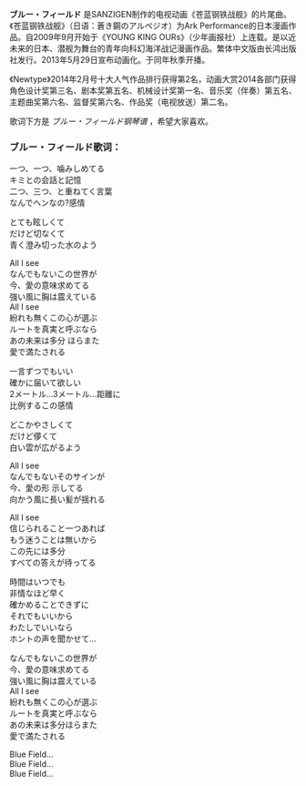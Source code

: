 

**ブルー・フィールド** 是SANZIGEN制作的电视动画《苍蓝钢铁战舰》的片尾曲。《苍蓝钢铁战舰》（日语：蒼き鋼のアルペジオ）为Ark
Performance的日本漫画作品。自2009年9月开始于《YOUNG KING
OURs》（少年画报社）上连载。是以近未来的日本、潜舰为舞台的青年向科幻海洋战记漫画作品。繁体中文版由长鸿出版社发行。2013年5月29日宣布动画化。于同年秋季开播。

  
《Newtype》2014年2月号十大人气作品排行获得第2名，动画大赏2014各部门获得角色设计奖第三名、剧本奖第五名、机械设计奖第一名、音乐奖（伴奏）第五名、主题曲奖第六名、监督奖第六名、作品奖（电视放送）第二名。

  
歌词下方是 _ブルー・フィールド钢琴谱_ ，希望大家喜欢。

### ブルー・フィールド歌词：

一つ、一つ、噛みしめてる  
キミとの会話と記憶  
二つ、三つ、と重ねてく言葉  
なんでヘンなの?感情

とても眩しくて  
だけど切なくて  
青く澄み切った水のよう

All I see  
なんでもないこの世界が  
今、愛の意味求めてる  
強い風に胸は震えている  
All I see  
紛れも無くこの心が選ぶ  
ルートを真実と呼ぶなら  
あの未来は多分 ほらまた  
愛で満たされる

一言ずつでもいい  
確かに届いて欲しい  
2メートル...3メートル...距離に  
比例するこの感情

どこかやさしくて  
だけど儚くて  
白い雲が広がるよう

All I see  
なんでもないそのサインが  
今、愛の形 示してる  
向かう風に長い髪が揺れる

All I see  
信じられること一つあれば  
もう迷うことは無いから  
この先には多分  
すべての答えが待ってる

時間はいつでも  
非情なほど早く  
確かめることできずに  
それでもいいから  
わたしでいいなら  
ホントの声を聞かせて...

なんでもないこの世界が  
今、愛の意味求めてる  
強い風に胸は震えている  
All I see  
紛れも無くこの心が選ぶ  
ルートを真実と呼ぶなら  
あの未来は多分ほらまた  
愛で満たされる

Blue Field...  
Blue Field...  
Blue Field...

